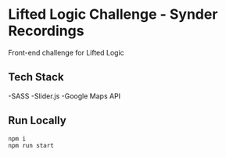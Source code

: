 # Lifted Logic Challenge - Synder Recordings

Front-end challenge for Lifted Logic

## Tech Stack

-SASS
-Slider.js
-Google Maps API

## Run Locally

```bash
npm i
npm run start
```
